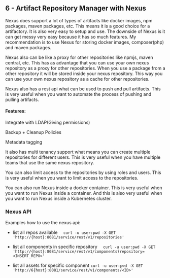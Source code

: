 ## 6 - Artifact Repository Manager with Nexus

Nexus does support a lot of types of artifacts like docker images, npm packages, maven packages, etc.
This means it is a good choice for a artifactory. It is also very easy to setup and use.
The downside of Nexus is it can get messy very easy because it has so much features.
My recommendation is to use Nexus for storing docker images, composer(php) and maven packages.

Nexus also can be like a proxy for other repositories like npmjs, maven central, etc.
This has as advantage that you can use your own nexus repository as a proxy for other repositories.
When you use a package from a other repository it will be stored inside your nexus repository.
This way you can use your own nexus repository as a cache for other repositories.

Nexus also has a rest api what can be used to push and pull artifacts.
This is very useful when you want to automate the process of pushing and pulling artifacts.

#### Features:

Integrate with LDAP(Giving permissions)

Backup + Cleanup Policies

Metadata tagging



It also has multi tenancy support what means you can create multiple repositories for different users.
This is very useful when you have multiple teams that use the same nexus repository.

You can also limit access to the repositories by using roles and users.
This is very useful when you want to limit access to the repositories.

You can also run Nexus inside a docker container.
This is very useful when you want to run Nexus inside a container.
And this is also very useful when you want to run Nexus inside a Kubernetes cluster.

### Nexus API

Examples how to use the nexus api:

- list all repos available
  ```  curl -u user:pwd -X GET 'http://{host}:8081/service/rest/v1/repositories'```
- list all components in specific repository
  ```   curl -u user:pwd -X GET 'http://{host}:8081/service/rest/v1/components?repository=<INSERT_REPO>'  ```

- list all assets for specific component
  ``` curl -u user:pwd -X GET 'http://6{host}:8081/service/rest/v1/components/<ID>'  ```

